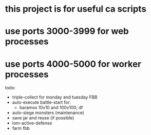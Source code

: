# this project is for useful ca scripts
# use ports 3000-3999 for web processes
# use ports 4000-5000 for worker processes

todo:
- triple-collect for monday and tuesday FBB
- auto-execute battle-start for:
    - baramos 10v10 and 100v100; df
- auto-siege monsters (maintenance)
- save jar and reuse (if possible)
- lom-active-defense
- farm fbb